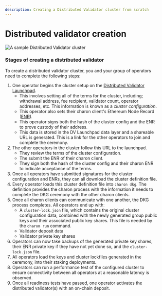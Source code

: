 ```yaml
---
description: Creating a Distributed Validator cluster from scratch
---
```


# Distributed validator creation

![A sample Distributed Validator cluster](https://github.com/ObolNetwork/obol-docs/blob/main/img/ObolCluster.png)

### Stages of creating a distributed validator

To create a distributed validator cluster, you and your group of operators need to complete the following steps:

1. One operator begins the cluster setup on the [Distributed Validator Launchpad](../dvk/02_distributed_validator_launchpad.md).
   * This involves setting all of the terms for the cluster, including; withdrawal address, fee recipient, validator count, operator addresses, etc. This information is known as a _cluster configuration_.
   * This operator also sets their charon client's Ethereum Node Record ([ENR](../int/faq.md#what-is-an-enr)).
   * This operator signs both the hash of the cluster config and the ENR to prove custody of their address.
   * This data is stored in the DV Launchpad data layer and a shareable URL is generated. This is a link for the other operators to join and complete the ceremony.
2. The other operators in the cluster follow this URL to the launchpad.
   * They review the terms of the cluster configuration.
   * The submit the ENR of their charon client.
   * They sign both the hash of the cluster config and their charon ENR to indicate acceptance of the terms.
3. Once all operators have submitted signatures for the cluster configuration and ENRs, they can all download the cluster definition file.
4. Every operator loads this cluster definition file into `charon dkg`. The definition provides the charon process with the information it needs to complete the DKG ceremony with the other charon clients.
5. Once all charon clients can communicate with one another, the DKG process completes. All operators end up with:
   * A `cluster-lock.json` file, which contains the original cluster configuration data, combined with the newly generated group public keys and their associated public key shares. This file is needed by the `charon run` command.
   * Validator deposit data
   * Validator private key shares
6. Operators can now take backups of the generated private key shares, their ENR private key if they have not yet done so, and the `cluster-lock.json` file.
7. All operators load the keys and cluster lockfiles generated in the ceremony, into their staking deployments.
8. Operators can run a performance test of the configured cluster to ensure connectivity between all operators at a reasonable latency is observed.
9. Once all readiness tests have passed, one operator activates the distributed validator(s) with an on-chain deposit.
